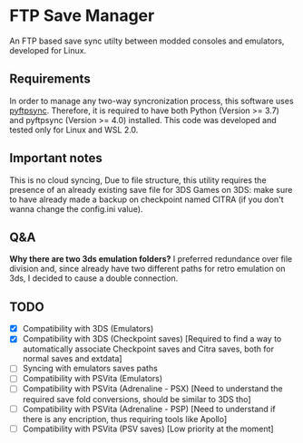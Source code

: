 # FTP Save Manager
 An FTP based save sync utilty between modded consoles and emulators, developed for Linux.


## Requirements
 In order to manage any two-way syncronization process, this software uses [pyftpsync](https://pypi.org/project/pyftpsync/).
 Therefore, it is required to have both Python (Version >= 3.7) and pyftpsync (Version >= 4.0) installed.
 This code was developed and tested only for Linux and WSL 2.0.

 ## Important notes
 This is no cloud syncing, 
 Due to file structure, this utility requires the presence of an already existing save file for 3DS Games on 3DS: make sure to have already made a backup on checkpoint named CITRA (if you don't wanna change the config.ini value). 

## Q&A
 **Why there are two 3ds emulation folders?**
 I preferred redundance over file division and, since already have two different paths for retro emulation on 3ds, I decided to cause a double connection.

## TODO
 - [x] Compatibility with 3DS (Emulators)
 - [X] Compatibility with 3DS (Checkpoint saves) [Required to find a way to automatically associate Checkpoint saves and Citra saves, both for normal saves and extdata]
 - [ ] Syncing with emulators saves paths
 - [ ] Compatibility with PSVita (Emulators)
 - [ ] Compatibility with PSVita (Adrenaline - PSX) [Need to understand the required save fold conversions, should be similar to 3DS tho]
 - [ ] Compatibility with PSVita (Adrenaline - PSP) [Need to understand if there is any encription, thus requiring tools like Apollo]
 - [ ] Compatibility with PSVita (PSV saves) [Low priority at the moment]

